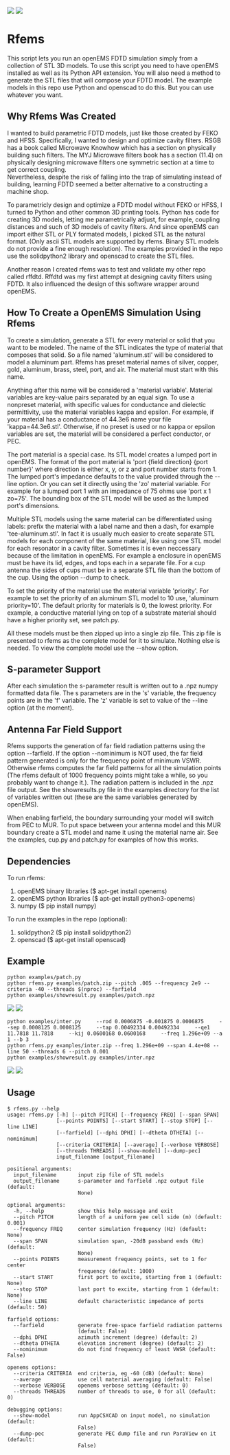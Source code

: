 

![](res/cup-model.png)
![](res/cup-pattern.png)

# Rfems

This script lets you run an openEMS FDTD simulation
simply from a collection of STL 3D models.  To use this script you need to
have openEMS installed as well as its Python API extension.  You 
will also need a method to generate the STL files that will compose your FDTD model.
The example models in this repo use Python and openscad to do this.  But you can use whatever you want.

## Why Rfems Was Created

I wanted to build parametric FDTD models, just like those created 
by FEKO and HFSS.  Specifically, I wanted to design and optimize cavity filters.
RSGB has a book called Microwave Knowhow which has a section
on physically building such filters.   The MYJ Microwave filters
book has a section (11.4) on physically designing microwave filters 
one symmetric section at a time to get correct coupling.  
Nevertheless, despite the risk of falling into the trap of simulating instead of building,
learning FDTD seemed a better alternative to a constructing a machine shop.

To parametricly design and optimize a FDTD model without
FEKO or HFSS, I turned to Python and other common 3D printing tools.
Python has code for creating 3D models, letting me parametrically
adjust, for example, coupling distances and such of 3D models of cavity filters.
And since openEMS can import either STL or PLY formated models, I picked STL as the
natural format.  (Only ascii STL models are supported by rfems.  Binary STL models do not
provide a fine enough resolution).  The examples provided in the repo use the
solidpython2 library and openscad to create the STL files.

Another reason I created rfems was to test and validate my other repo called rffdtd.
Rffdtd was my first attempt at designing cavity filters using FDTD.  It also influenced
the design of this software wrapper around openEMS.

## How To Create a OpenEMS Simulation Using Rfems

To create a simulation, generate a STL for every material or solid that you want
to be modeled.  The name of the STL indicates the type of material that composes
that solid.  So a file named 'aluminum.stl' will be considered to model a aluminum
part.  Rfems has preset material names of silver, copper, gold, aluminum, brass,
steel, port, and air.  The material must start with this name.

Anything after this name will be considered a 'material variable'.
Material variables are key-value pairs separated by an equal sign.
To use a nonpreset material, with specific values for conductance and dielectic permittivity, use the
material variables kappa and epsilon.  For example, if your material has a conductance of 44.3e6
name your file 'kappa=44.3e6.stl'.  Otherwise, if no preset is used or no kappa or epsilon variables
are set, the material will be considered a perfect conductor, or PEC.

The port material is a special case.  Its STL model creates a lumped port in
openEMS.  The format of the port material is 'port {field direction} {port number}' where
direction is either x, y, or z and port number starts from 1.
The lumped port's impedance defaults to the value provided
through the --line option.  Or you can set it directly using the 'zo' material
variable.  For example for a lumped port 1 with an impedance of 75 ohms use 'port x 1 zo=75'.
The bounding box of the STL model will be used as the lumped port's dimensions.

Multiple STL models using the same material
can be differentiated using labels: prefix the material with a label name and
then a dash, for example 'tee-aluminum.stl'.  In fact it is usually much easier to
create separate STL models for each component of the same material, like using
one STL model for each resonator in a cavity filter.  Sometimes it is 
even neccessary because of the limitation in openEMS.  For example a enclosure 
in openEMS must be have its lid, edges, and tops each in a separate file.  For a cup antenna the sides
of cups must be in a separate STL file than the bottom of the cup.  Using the option --dump
to check.

To set the priority of the material use the material variable 'priority'.  For example
to set the priority of an aluminum STL model to 10 use, 'aluminum priority=10'.  The
default priority for materials is 0, the lowest priority.  For example, a conductive material 
lying on top of a substrate material should have a higher priority set, see patch.py.

All these models must be then zipped up into a single zip file.  This zip file is
presented to rfems as the complete model for it to simulate.  Nothing else
is needed.  To view the complete model use the --show option.

## S-parameter Support

After each simulation the s-parameter result is written out to a .npz numpy formatted
data file.  The s parameters are in the 's' variable, the frequency points are in
the 'f' variable.  The 'z' variable is set to value of the --line option (at the moment).

## Antenna Far Field Support

Rfems supports the generation of far field radiation patterns using the option
--farfield.  If the option --nominimum is NOT used, the far field pattern generated
is only for the frequency point of minimum VSWR.  Otherwise rfems computes the
far field patterns for all the simulation points (The rfems default of 1000 frequency points
might take a while, so you probably want to change it.).
The radiation pattern is included in the .npz file output.
See the showresults.py file in the examples directory for the list of variables written
out (these are the same variables generated by openEMS).

When enabling farfield, the boundary surrounding your model will switch from PEC
to MUR.  To put space between your antenna model and this MUR boundary create a STL model
and name it using the material name air.   See the examples, cup.py and patch.py for
examples of how this works.

## Dependencies

To run rfems:

1. openEMS binary libraries ($ apt-get install openems)
2. openEMS python libraries ($ apt-get install python3-openems)
3. numpy ($ pip install numpy)

To run the examples in the repo (optional):

1. solidpython2 ($ pip install solidpython2)
2. openscad ($ apt-get install openscad)

## Example

```
python examples/patch.py
python rfems.py examples/patch.zip --pitch .005 --frequency 2e9 --criteria -40 --threads $(nproc) --farfield
python examples/showresult.py examples/patch.npz
```
![](res/patch-model.png)
![](res/patch-pattern.png)

```
python examples/inter.py     --rod 0.0006875 -0.001875 0.0006875     --sep 0.0008125 0.0008125     --tap 0.00492334 0.00492334     --qe1 11.7818 11.7818     --kij 0.0600168 0.0600168     --freq 1.296e+09 --a 1 --b 3
python rfems.py examples/inter.zip --freq 1.296e+09 --span 4.4e+08 --line 50 --threads 6 --pitch 0.001
python examples/showresult.py examples/inter.npz
```
![](res/inter-model.png)
![](res/inter-pattern.png)

## Usage


```
$ rfems.py --help
usage: rfems.py [-h] [--pitch PITCH] [--frequency FREQ] [--span SPAN]
                [--points POINTS] [--start START] [--stop STOP] [--line LINE]
                [--farfield] [--dphi DPHI] [--dtheta DTHETA] [--nominimum]
                [--criteria CRITERIA] [--average] [--verbose VERBOSE]
                [--threads THREADS] [--show-model] [--dump-pec]
                input_filename [output_filename]

positional arguments:
  input_filename       input zip file of STL models
  output_filename      s-parameter and farfield .npz output file (default:
                       None)

optional arguments:
  -h, --help           show this help message and exit
  --pitch PITCH        length of a uniform yee cell side (m) (default: 0.001)
  --frequency FREQ     center simulation frequency (Hz) (default: None)
  --span SPAN          simulation span, -20dB passband ends (Hz) (default:
                       None)
  --points POINTS      measurement frequency points, set to 1 for center
                       frequency (default: 1000)
  --start START        first port to excite, starting from 1 (default: None)
  --stop STOP          last port to excite, starting from 1 (default: None)
  --line LINE          default characteristic impedance of ports (default: 50)

farfield options:
  --farfield           generate free-space farfield radiation patterns
                       (default: False)
  --dphi DPHI          azimuth increment (degree) (default: 2)
  --dtheta DTHETA      elevation increment (degree) (default: 2)
  --nominimum          do not find frequency of least VWSR (default: False)

openems options:
  --criteria CRITERIA  end criteria, eg -60 (dB) (default: None)
  --average            use cell material averaging (default: False)
  --verbose VERBOSE    openems verbose setting (default: 0)
  --threads THREADS    number of threads to use, 0 for all (default: 0)

debugging options:
  --show-model         run AppCSXCAD on input model, no simulation (default:
                       False)
  --dump-pec           generate PEC dump file and run ParaView on it (default:
                       False)
```



